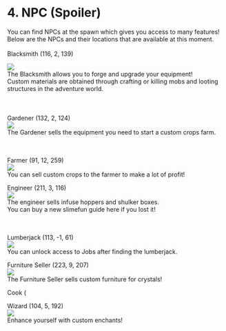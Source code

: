 # 4. NPC (Spoiler)

You can find NPCs at the spawn which gives you access to many features!\
Below are the NPCs and their locations that are available at this moment.\
\
Blacksmith (116, 2, 139)

![](<../.gitbook/assets/image (6) (1) (1) (1).png>)\
The Blacksmith allows you to forge and upgrade your equipment!\
Custom materials are obtained through crafting or killing mobs and looting structures in the adventure world.\
\
\
\
Gardener (132, 2, 124)\
![](<../.gitbook/assets/image (8) (1) (1).png>)\
The Gardener sells the equipment you need to start a custom crops farm.

\
\
Farmer (91, 12, 259)\
![](<../.gitbook/assets/image (9) (1).png>)\
You can sell custom crops to the farmer to make a lot of profit!



Engineer (211, 3, 116)\
![](<../.gitbook/assets/image (10) (1).png>)\
The engineer sells infuse hoppers and shulker boxes.\
You can buy a new slimefun guide here if you lost it!

\
\
Lumberjack (113, -1, 61)\
![](<../.gitbook/assets/image (11) (1).png>)\
You can unlock access to Jobs after finding the lumberjack.



Furniture Seller (223, 9, 207)\
![](<../.gitbook/assets/image (22).png>)\
The Furniture Seller sells custom furniture for crystals!



Cook (



Wizard (104, 5, 192)\
![](<../.gitbook/assets/image (52).png>)\
Enhance yourself with custom enchants!
